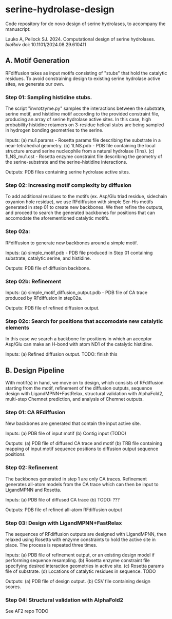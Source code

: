 # serine-hydrolase-design

Code repository for de novo design of serine hydrolases, to accompany the manuscript:

Lauko A, Pellock SJ. 2024. Computational design of serine hydrolases. *bioRxiv* doi: 10.1101/2024.08.29.610411


## A. Motif Generation
RFdiffusion takes as input motifs consisting of "stubs" that hold the catalytic residues. To avoid constraining design to existing serine hydrolase active sites, we generate our own.

### Step 01: Sampling histidine stubs.

The script "invrotzyme.py" samples the interactions between the substrate, serine motif, and histidine motif according to the provided constraint file, producing an array of serine hydrolase active sites. In this case, high probability histidine rotamers on 3-residue helical stubs are being sampled in hydrogen bonding geometries to the serine.

Inputs:
(a) mu1.params - Rosetta params file describing the substrate in a near-tetrahedral geometry.
(b) 1LNS.pdb - PDB file containing the local structure around serine nucleophile from a natural hydrolase (1lns).
(c) 1LNS_mu1.cst - Rosetta enzyme constraint file describing the geometry of the serine-substrate and the serine-histidine interactions.

Outputs:
PDB files containing serine hydrolase active sites.

### Step 02: Increasing motif complexity by diffusion

To add additional residues to the motifs (ex. Asp/Glu triad residue, sidechain oxyanion hole residue), we use RFdiffusion with simple Ser-His motifs generated in step 01 to create new backbones. We then refine the outputs, and proceed to search the generated backbones for positions that can accomodate the aforementioned catalytic motifs.

### Step 02a:
RFdiffusion to generate new backbones around a simple motif.

Inputs:
(a) simple_motif.pdb - PDB file produced in Step 01 containing substrate, catalytic serine, and histidine.

Outputs:
PDB file of diffusion backbone.

### Step 02b: Refinement

Inputs:
(a) simple_motif_diffusion_output.pdb - PDB file of CA trace produced by RFdiffusion in step02a.

Outputs:
PDB file of refined diffusion output.

### Step 02c: Search for positions that accomodate new catalytic elements

In this case we search a backbone for positions in which an acceptor Asp/Glu can make an H-bond with atom ND1 of the catalytic histidine.

Inputs:
(a) Refined diffusion output.
TODO: finish this

## B. Design Pipeline

With motif(s) in hand, we move on to design, which consists of RFdiffusion starting from the motif, refinement of the diffusion outputs, sequence design with LigandMPNN+FastRelax, structural validation with AlphaFold2, multi-step Chemnet prediction, and analysis of Chemnet outputs.

### Step 01: CA RFdiffusion

New backbones are generated that contain the input active site.

Inputs:
(a) PDB file of input motif
(b) Contig input (TODO)

Outputs:
(a) PDB file of diffused CA trace and motif
(b) TRB file containing mapping of input motif sequence positions to diffusion output sequence positions

### Step 02: Refinement

The backbones generated in step 1 are only CA traces. Refinement generates all-atom models from the CA trace which can then be input to LigandMPNN and Rosetta.

Inputs:
(a) PDB file of diffused CA trace
(b) TODO: ???

Outputs:
PDB file of refined all-atom RFdiffusion output

### Step 03: Design with LigandMPNN+FastRelax

The sequences of RFdiffusion outputs are designed with LigandMPNN, then relaxed using Rosetta with enzyme constraints to hold the active site in place. The process is repeated three times.

Inputs:
(a) PDB file of refinement output, or an existing design model if performing sequence resampling.
(b) Rosetta enzyme constraint file specifying desired interaction geometries in active site.
(c) Rosetta params file of substrate.
(d) Locations of catalytic residues in sequence.
TODO

Outputs:
(a) PDB file of design output.
(b) CSV file containing design scores.

### Step 04: Structural validation with AlphaFold2

See AF2 repo TODO



